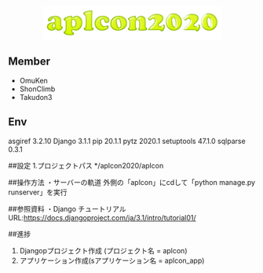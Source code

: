 <div align="center">
<img src="./icon.png" title="ICON">
</div>

## Member
* OmuKen
* ShonClimb
* Takudon3

## Env
asgiref    3.2.10
Django     3.1.1
pip        20.1.1
pytz       2020.1
setuptools 47.1.0
sqlparse   0.3.1

##設定
1.プロジェクトパス 
    */aplcon2020/aplcon

##操作方法
・サーバーの軌道
外側の「aplcon」にcdして「python manage.py runserver」を実行

##参照資料
・Django チュートリアル 
URL:https://docs.djangoproject.com/ja/3.1/intro/tutorial01/

##進捗
1. Djangopプロジェクト作成 (プロジェクト名 = aplcon)
2. アプリケーション作成(sアプリケーション名 = aplcon_app)
